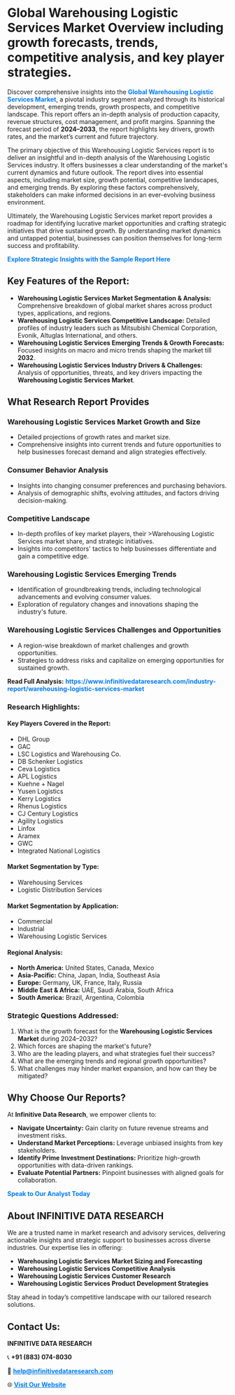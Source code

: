 <h1>Global Warehousing Logistic Services Market Overview including growth forecasts, trends, competitive analysis, and key player strategies.</h1>
<p>
Discover comprehensive insights into the 
<a href="https://www.infinitivedataresearch.com/industry-report/warehousing-logistic-services-market" rel="dofollow" style="color: #007BFF; text-decoration: none;"><strong>Global Warehousing Logistic Services Market</strong></a>, a pivotal industry segment analyzed through its historical development, emerging trends, growth prospects, and competitive landscape. This report offers an in-depth analysis of production capacity, revenue structures, cost management, and profit margins. Spanning the forecast period of <strong>2024–2033</strong>, the report highlights key drivers, growth rates, and the market’s current and future trajectory.
</p>
<p>
The primary objective of this Warehousing Logistic Services report is to deliver an insightful and in-depth analysis of the Warehousing Logistic Services industry. It offers businesses a clear understanding of the market's current dynamics and future outlook. The report dives into essential aspects, including market size, growth potential, competitive landscapes, and emerging trends. By exploring these factors comprehensively, stakeholders can make informed decisions in an ever-evolving business environment.
</p>
<p>
Ultimately, the Warehousing Logistic Services market report provides a roadmap for identifying lucrative market opportunities and crafting strategic initiatives that drive sustained growth. By understanding market dynamics and untapped potential, businesses can position themselves for long-term success and profitability.
</p>
<p>
<a href="https://www.infinitivedataresearch.com/request-sample/reportId=110327" style="color: #007BFF; text-decoration: none;"><strong>Explore Strategic Insights with the Sample Report Here</strong></a>
</p>

<h2>Key Features of the Report:</h2>
<ul>
<li><strong>Warehousing Logistic Services Market Segmentation & Analysis:</strong> Comprehensive breakdown of global market shares across product types, applications, and regions.</li>
<li><strong>Warehousing Logistic Services Competitive Landscape:</strong> Detailed profiles of industry leaders such as Mitsubishi Chemical Corporation, Evonik, Altuglas International, and others.</li>
<li><strong>Warehousing Logistic Services Emerging Trends & Growth Forecasts:</strong> Focused insights on macro and micro trends shaping the market till <strong>2032</strong>.</li>
<li><strong>Warehousing Logistic Services Industry Drivers & Challenges:</strong> Analysis of opportunities, threats, and key drivers impacting the <strong>Warehousing Logistic Services Market</strong>.</li>
</ul>

<h2>What Research Report Provides</h2>
<h3>Warehousing Logistic Services Market Growth and Size</h3>
<ul>
<li>Detailed projections of growth rates and market size.</li>
<li>Comprehensive insights into current trends and future opportunities to help businesses forecast demand and align strategies effectively.</li>
</ul>

<h3>Consumer Behavior Analysis</h3>
<ul>
<li>Insights into changing consumer preferences and purchasing behaviors.</li>
<li>Analysis of demographic shifts, evolving attitudes, and factors driving decision-making.</li>
</ul>

<h3>Competitive Landscape</h3>
<ul>
<li>In-depth profiles of key market players, their >Warehousing Logistic Services market share, and strategic initiatives.</li>
<li>Insights into competitors' tactics to help businesses differentiate and gain a competitive edge.</li>
</ul>

<h3>Warehousing Logistic Services Emerging Trends</h3>
<ul>
<li>Identification of groundbreaking trends, including technological advancements and evolving consumer values.</li>
<li>Exploration of regulatory changes and innovations shaping the industry's future.</li>
</ul>

<h3>Warehousing Logistic Services Challenges and Opportunities</h3>
<ul>
<li>A region-wise breakdown of market challenges and growth opportunities.</li>
<li>Strategies to address risks and capitalize on emerging opportunities for sustained growth.</li>
</ul>
<p><strong>Read Full Analysis:</strong> <a href="https://www.infinitivedataresearch.com/industry-report/warehousing-logistic-services-market" rel="dofollow" style="color: #007BFF; text-decoration: none;"><strong>https://www.infinitivedataresearch.com/industry-report/warehousing-logistic-services-market</strong></a></p>
<h3>Research Highlights:</h3>
<h4>Key Players Covered in the Report:</h4>
<ul><li>DHL Group</li><li>GAC</li><li>LSC Logistics and Warehousing Co.</li><li>DB Schenker Logistics</li><li>Ceva Logistics</li><li>APL Logistics</li><li>Kuehne + Nagel</li><li>Yusen Logistics</li><li>Kerry Logistics</li><li>Rhenus Logistics</li><li>CJ Century Logistics</li><li>Agility Logistics</li><li>Linfox</li><li>Aramex</li><li>GWC</li><li>Integrated National Logistics</li></ul>
<h4>Market Segmentation by Type:</h4>
<ul><li>Warehousing Services</li><li>Logistic Distribution Services</li></ul>
<h4>Market Segmentation by Application:</h4>
<ul><li>Commercial</li><li>Industrial</li><li>Warehousing Logistic Services</li></ul>

<h4>Regional Analysis:</h4>
<ul>
<li><strong>North America:</strong> United States, Canada, Mexico</li>
<li><strong>Asia-Pacific:</strong> China, Japan, India, Southeast Asia</li>
<li><strong>Europe:</strong> Germany, UK, France, Italy, Russia</li>
<li><strong>Middle East & Africa:</strong> UAE, Saudi Arabia, South Africa</li>
<li><strong>South America:</strong> Brazil, Argentina, Colombia</li>
</ul>

<h3>Strategic Questions Addressed:</h3>
<ol>
<li>What is the growth forecast for the <strong>Warehousing Logistic Services Market</strong> during 2024–2032?</li>
<li>Which forces are shaping the market's future?</li>
<li>Who are the leading players, and what strategies fuel their success?</li>
<li>What are the emerging trends and regional growth opportunities?</li>
<li>What challenges may hinder market expansion, and how can they be mitigated?</li>
</ol>

<h2>Why Choose Our Reports?</h2>
<p>At <strong>Infinitive Data Research</strong>, we empower clients to:</p>
<ul>
<li><strong>Navigate Uncertainty:</strong> Gain clarity on future revenue streams and investment risks.</li>
<li><strong>Understand Market Perceptions:</strong> Leverage unbiased insights from key stakeholders.</li>
<li><strong>Identify Prime Investment Destinations:</strong> Prioritize high-growth opportunities with data-driven rankings.</li>
<li><strong>Evaluate Potential Partners:</strong> Pinpoint businesses with aligned goals for collaboration.</li>
</ul>
<p><a href="https://www.infinitivedataresearch.com/industry-report/warehousing-logistic-services-market" rel="dofollow" style="color: #007BFF; text-decoration: none;"><strong>Speak to Our Analyst Today</strong></a></p>

<h2>About INFINITIVE DATA RESEARCH</h2>
<p>We are a trusted name in market research and advisory services, delivering actionable insights and strategic support to businesses across diverse industries. Our expertise lies in offering:</p>
<ul>
<li><strong>Warehousing Logistic Services Market Sizing and Forecasting</strong></li>
<li><strong>Warehousing Logistic Services Competitive Analysis</strong></li>
<li><strong>Warehousing Logistic Services Customer Research</strong></li>
<li><strong>Warehousing Logistic Services Product Development Strategies</strong></li>
</ul>
<p>Stay ahead in today’s competitive landscape with our tailored research solutions.</p>

<h2>Contact Us:</h2>
<p><strong>INFINITIVE DATA RESEARCH</strong></p>
<p>📞 <strong>+91 (883) 074-8030</strong></p>
<p>📧 <strong><a href="mailto:help@infinitivedataresearch.com" style="color: #007BFF;">help@infinitivedataresearch.com</a></strong></p>
<p>🌐 <strong><a href="https://www.infinitivedataresearch.com" rel="dofollow" style="color: #007BFF;">Visit Our Website</a></strong></p>